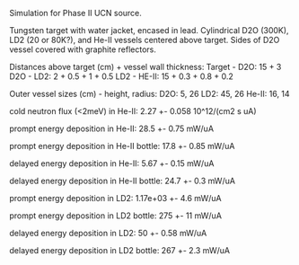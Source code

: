 Simulation for Phase II UCN source.

Tungsten target with water jacket, encased in lead.
Cylindrical D2O (300K), LD2 (20 or 80K?), and He-II vessels centered above target.
Sides of D2O vessel covered with graphite reflectors.

Distances above target (cm) + vessel wall thickness:
Target - D2O: 15 + 3
D2O - LD2: 2 + 0.5 + 1 + 0.5
LD2 - HE-II: 15 + 0.3 + 0.8 + 0.2

Outer vessel sizes (cm) - height, radius:
D2O: 5, 26
LD2: 45, 26
He-II: 16, 14

cold neutron flux (<2meV) in He-II:
2.27 +- 0.058 10^12/(cm2 s uA)

prompt energy deposition in He-II:
28.5 +- 0.75 mW/uA

prompt energy deposition in He-II bottle:
17.8 +- 0.85 mW/uA

delayed energy deposition in He-II:
5.67 +- 0.15 mW/uA

delayed energy deposition in He-II bottle:
24.7 +- 0.3 mW/uA

prompt energy deposition in LD2:
1.17e+03 +- 4.6 mW/uA

prompt energy deposition in LD2 bottle:
275 +- 11 mW/uA

delayed energy deposition in LD2:
50 +- 0.58 mW/uA

delayed energy deposition in LD2 bottle:
267 +- 2.3 mW/uA

